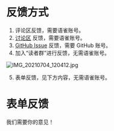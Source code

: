 # 反馈方式

1. 评论区反馈，需要语雀账号。
1. [讨论区](https://www.yuque.com/hduer/topics) 反馈，需要语雀账号。
1. [GitHub Issue](https://github.com/hduguide/hduer/issues) 反馈，需要 GitHub 账号。
1. 加入“读者群”进行反馈，无需语雀账号。

![IMG_20210704_120412.jpg](https://cdn.nlark.com/yuque/0/2021/jpeg/3014180/1625371502847-e27b2d9e-da48-44ae-87a0-c609bdfcef94.jpeg#clientId=u3170bb92-894f-4&from=drop&height=380&id=u658a7b01&margin=%5Bobject%20Object%5D&name=IMG_20210704_120412.jpg&originHeight=758&originWidth=687&originalType=binary&ratio=1&size=109979&status=done&style=none&taskId=u507c6723-0f02-44d9-9636-3eb53219995&width=344)

5. 表单反馈，见下方内容，无需语雀账号。

# 表单反馈

我们需要你的意见！
